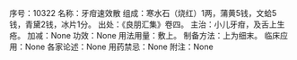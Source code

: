 序号：10322
名称：牙疳速效散
组成：寒水石（烧红）1两，蒲黄5钱，文蛤5钱，青黛2钱，冰片1分。
出处：《良朋汇集》卷四。
主治：小儿牙疳，及舌上生疮。
加减：None
功效：None
用法用量：敷上。
制备方法：上为细末。
临床应用：None
各家论述：None
用药禁忌：None
附注：None
